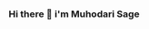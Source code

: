 ### Hi there 👋  i'm Muhodari Sage 

<!-- - E-commerce(Nodejs,angular): https://kha23accessories.netlify.app/    -->
<!-- - E-commerce(Django , vue): https://django-shoe-e-commerce.netlify.app/                                                                                                              -->
<!-- - save picture app: https://savepicture.netlify.app/ -->
<!-- - vue-simple routing: https://msage-vue-routing.netlify.app/ -->
<!-- - vue RFID-transaction app: https://gitash-rfid-nodemcu.netlify.app/ -->
<!-- - django rest framework: http://ec2-13-59-87-224.us-east-2.compute.amazonaws.com/api/ -->

<!-- - portifolio: https://muhodari.vercel.app/ -->
<!-- React netflix clone: https://movies-all.netlify.app/ -->

<!-- ![](https://visitor-badge.laobi.icu/badge?page_id=Muhodari.Muhodari) -->



<!-- ![Top Langs](https://github-readme-stats.vercel.app/api/top-langs/?username=Muhodari&theme=tokyonight) -->
